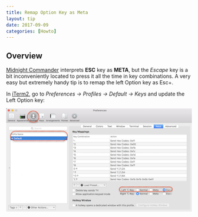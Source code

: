 ```yaml
---
title: Remap Option Key as Meta
layout: tip
date: 2017-09-09
categories: [Howto]
---
```


## Overview

[Midnight Commander](http://midnight-commander.org) interprets **ESC** key as **META**, but the _Escape_ key is a bit inconveniently located to press it all the time in key combinations. A very easy but extremely handy tip is to remap the left Option key as Esc+.  

In [iTerm2](https://www.iterm2.com), go to _Preferences → Profiles → Default → Keys_ and update the Left Option key:

<img src="/assets/images/tips/option-meta.png" alt="option-meta" class="figure-body">

